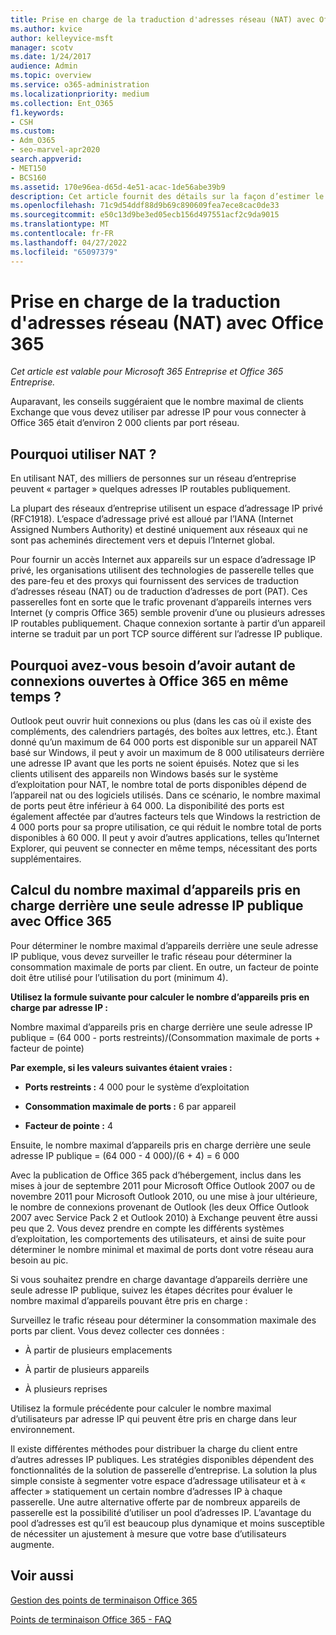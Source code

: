 ```yaml
---
title: Prise en charge de la traduction d'adresses réseau (NAT) avec Office 365
ms.author: kvice
author: kelleyvice-msft
manager: scotv
ms.date: 1/24/2017
audience: Admin
ms.topic: overview
ms.service: o365-administration
ms.localizationpriority: medium
ms.collection: Ent_O365
f1.keywords:
- CSH
ms.custom:
- Adm_O365
- seo-marvel-apr2020
search.appverid:
- MET150
- BCS160
ms.assetid: 170e96ea-d65d-4e51-acac-1de56abe39b9
description: Cet article fournit des détails sur la façon d’estimer le nombre de clients que vous pouvez utiliser par adresse IP dans votre organisation à l’aide de NAT.
ms.openlocfilehash: 71c9d54ddf88d9b69c890609fea7ece8cac0de33
ms.sourcegitcommit: e50c13d9be3ed05ecb156d497551acf2c9da9015
ms.translationtype: MT
ms.contentlocale: fr-FR
ms.lasthandoff: 04/27/2022
ms.locfileid: "65097379"
---
```

# <a name="nat-support-with-office-365"></a>Prise en charge de la traduction d'adresses réseau (NAT) avec Office 365

*Cet article est valable pour Microsoft 365 Entreprise et Office 365 Entreprise.*

Auparavant, les conseils suggéraient que le nombre maximal de clients Exchange que vous devez utiliser par adresse IP pour vous connecter à Office 365 était d’environ 2 000 clients par port réseau.
  
## <a name="why-use-nat"></a>Pourquoi utiliser NAT ?

En utilisant NAT, des milliers de personnes sur un réseau d’entreprise peuvent « partager » quelques adresses IP routables publiquement.
  
La plupart des réseaux d’entreprise utilisent un espace d’adressage IP privé (RFC1918). L’espace d’adressage privé est alloué par l’IANA (Internet Assigned Numbers Authority) et destiné uniquement aux réseaux qui ne sont pas acheminés directement vers et depuis l’Internet global.
  
Pour fournir un accès Internet aux appareils sur un espace d’adressage IP privé, les organisations utilisent des technologies de passerelle telles que des pare-feu et des proxys qui fournissent des services de traduction d’adresses réseau (NAT) ou de traduction d’adresses de port (PAT). Ces passerelles font en sorte que le trafic provenant d’appareils internes vers Internet (y compris Office 365) semble provenir d’une ou plusieurs adresses IP routables publiquement. Chaque connexion sortante à partir d’un appareil interne se traduit par un port TCP source différent sur l’adresse IP publique. 
  
## <a name="why-do-you-need-to-have-so-many-connections-open-to-office-365-at-the-same-time"></a>Pourquoi avez-vous besoin d’avoir autant de connexions ouvertes à Office 365 en même temps ?

Outlook peut ouvrir huit connexions ou plus (dans les cas où il existe des compléments, des calendriers partagés, des boîtes aux lettres, etc.). Étant donné qu’un maximum de 64 000 ports est disponible sur un appareil NAT basé sur Windows, il peut y avoir un maximum de 8 000 utilisateurs derrière une adresse IP avant que les ports ne soient épuisés. Notez que si les clients utilisent des appareils non Windows basés sur le système d’exploitation pour NAT, le nombre total de ports disponibles dépend de l’appareil nat ou des logiciels utilisés. Dans ce scénario, le nombre maximal de ports peut être inférieur à 64 000. La disponibilité des ports est également affectée par d’autres facteurs tels que Windows la restriction de 4 000 ports pour sa propre utilisation, ce qui réduit le nombre total de ports disponibles à 60 000. Il peut y avoir d’autres applications, telles qu’Internet Explorer, qui peuvent se connecter en même temps, nécessitant des ports supplémentaires.
  
## <a name="calculating-maximum-supported-devices-behind-a-single-public-ip-address-with-office-365"></a>Calcul du nombre maximal d’appareils pris en charge derrière une seule adresse IP publique avec Office 365

Pour déterminer le nombre maximal d’appareils derrière une seule adresse IP publique, vous devez surveiller le trafic réseau pour déterminer la consommation maximale de ports par client. En outre, un facteur de pointe doit être utilisé pour l’utilisation du port (minimum 4). 
  
 **Utilisez la formule suivante pour calculer le nombre d’appareils pris en charge par adresse IP :**
  
Nombre maximal d’appareils pris en charge derrière une seule adresse IP publique = (64 000 - ports restreints)/(Consommation maximale de ports + facteur de pointe)
  
 **Par exemple, si les valeurs suivantes étaient vraies :**
  
- **Ports restreints :** 4 000 pour le système d’exploitation

- **Consommation maximale de ports :** 6 par appareil

- **Facteur de pointe :** 4

Ensuite, le nombre maximal d’appareils pris en charge derrière une seule adresse IP publique = (64 000 - 4 000)/(6 + 4) = 6 000
  
Avec la publication de Office 365 pack d’hébergement, inclus dans les mises à jour de septembre 2011 pour Microsoft Office Outlook 2007 ou de novembre 2011 pour Microsoft Outlook 2010, ou une mise à jour ultérieure, le nombre de connexions provenant de Outlook (les deux Office Outlook 2007 avec Service Pack 2 et Outlook 2010) à Exchange peuvent être aussi peu que 2. Vous devez prendre en compte les différents systèmes d’exploitation, les comportements des utilisateurs, et ainsi de suite pour déterminer le nombre minimal et maximal de ports dont votre réseau aura besoin au pic.
  
Si vous souhaitez prendre en charge davantage d’appareils derrière une seule adresse IP publique, suivez les étapes décrites pour évaluer le nombre maximal d’appareils pouvant être pris en charge :
  
Surveillez le trafic réseau pour déterminer la consommation maximale des ports par client. Vous devez collecter ces données :
  
- À partir de plusieurs emplacements
    
- À partir de plusieurs appareils
    
- À plusieurs reprises
    
Utilisez la formule précédente pour calculer le nombre maximal d’utilisateurs par adresse IP qui peuvent être pris en charge dans leur environnement.
  
Il existe différentes méthodes pour distribuer la charge du client entre d’autres adresses IP publiques. Les stratégies disponibles dépendent des fonctionnalités de la solution de passerelle d’entreprise. La solution la plus simple consiste à segmenter votre espace d’adressage utilisateur et à « affecter » statiquement un certain nombre d’adresses IP à chaque passerelle. Une autre alternative offerte par de nombreux appareils de passerelle est la possibilité d’utiliser un pool d’adresses IP. L’avantage du pool d’adresses est qu’il est beaucoup plus dynamique et moins susceptible de nécessiter un ajustement à mesure que votre base d’utilisateurs augmente.
  
## <a name="see-also"></a>Voir aussi

[Gestion des points de terminaison Office 365](https://support.office.com/article/99cab9d4-ef59-4207-9f2b-3728eb46bf9a)
  
[Points de terminaison Office 365 - FAQ](https://support.office.com/article/d4088321-1c89-4b96-9c99-54c75cae2e6d)
